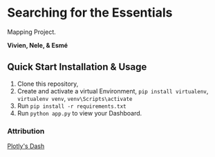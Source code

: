 # Searching for the Essentials

Mapping Project. 

__Vivien, Nele, & Esmé__ 

## Quick Start Installation & Usage
1. Clone this repository,
2. Create and activate a virtual Environment, `pip install virtualenv`, `virtualenv venv`, `venv\Scripts\activate`
3. Run `pip install -r requirements.txt`
4. Run `python app.py` to view your Dashboard.

### Attribution
[Plotly's Dash](https://github.com/plotly/dash)
